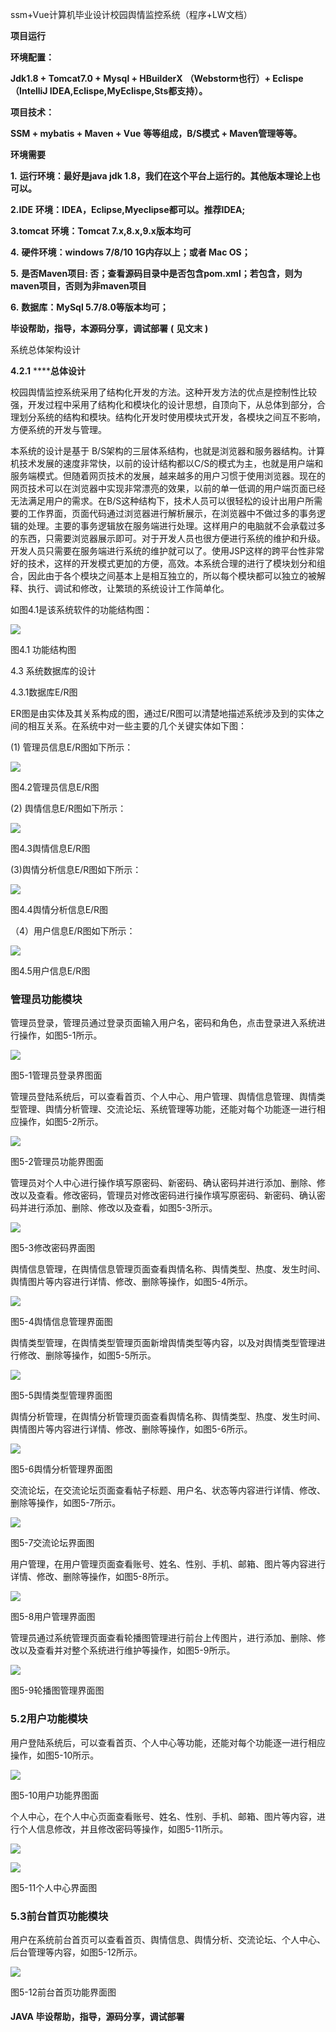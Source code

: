 ssm+Vue计算机毕业设计校园舆情监控系统（程序+LW文档）

**项目运行**

**环境配置：**

**Jdk1.8 + Tomcat7.0 + Mysql + HBuilderX** **（Webstorm也行）+ Eclispe（IntelliJ
IDEA,Eclispe,MyEclispe,Sts都支持）。**

**项目技术：**

**SSM + mybatis + Maven + Vue** **等等组成，B/S模式 + Maven管理等等。**

**环境需要**

**1.** **运行环境：最好是java jdk 1.8，我们在这个平台上运行的。其他版本理论上也可以。**

**2.IDE** **环境：IDEA，Eclipse,Myeclipse都可以。推荐IDEA;**

**3.tomcat** **环境：Tomcat 7.x,8.x,9.x版本均可**

**4.** **硬件环境：windows 7/8/10 1G内存以上；或者 Mac OS；**

**5.** **是否Maven项目: 否；查看源码目录中是否包含pom.xml；若包含，则为maven项目，否则为非maven项目**

**6.** **数据库：MySql 5.7/8.0等版本均可；**

**毕设帮助，指导，本源码分享，调试部署** **(** **见文末** **)**

系统总体架构设计

**4.2.1** ******总体设计**

校园舆情监控系统采用了结构化开发的方法。这种开发方法的优点是控制性比较强，开发过程中采用了结构化和模块化的设计思想，自顶向下，从总体到部分，合理划分系统的结构和模块。结构化开发时使用模块式开发，各模块之间互不影响，方便系统的开发与管理。

本系统的设计是基于
B/S架构的三层体系结构，也就是浏览器和服务器结构。计算机技术发展的速度非常快，以前的设计结构都以C/S的模式为主，也就是用户端和服务端模式。但随着网页技术的发展，越来越多的用户习惯于使用浏览器。现在的网页技术可以在浏览器中实现非常漂亮的效果，以前的单一低调的用户端页面已经无法满足用户的需求。在B/S这种结构下，技术人员可以很轻松的设计出用户所需要的工作界面，页面代码通过浏览器进行解析展示，在浏览器中不做过多的事务逻辑的处理。主要的事务逻辑放在服务端进行处理。这样用户的电脑就不会承载过多的东西，只需要浏览器展示即可。对于开发人员也很方便进行系统的维护和升级。开发人员只需要在服务端进行系统的维护就可以了。使用JSP这样的跨平台性非常好的技术，这样的开发模式更加的方便，高效。本系统合理的进行了模块划分和组合，因此由于各个模块之间基本上是相互独立的，所以每个模块都可以独立的被解释、执行、调试和修改，让繁琐的系统设计工作简单化。

如图4.1是该系统软件的功能结构图：

![](./res/11e399383a5a4392822da3a3b35982cd.png)

图4.1 功能结构图

4.3 系统数据库的设计

4.3.1数据库E/R图

ER图是由实体及其关系构成的图，通过E/R图可以清楚地描述系统涉及到的实体之间的相互关系。在系统中对一些主要的几个关键实体如下图：

(1) 管理员信息E/R图如下所示：

![](./res/8d1c7af1dc4d40ce99f86d15b184275e.png)

图4.2管理员信息E/R图

(2) 舆情信息E/R图如下所示：

![](./res/76ff6c94ddeb424c9893611d559930ad.png)

图4.3舆情信息E/R图

(3)舆情分析信息E/R图如下所示：

![](./res/aaa69a70e73b42639482ad5c62e8897e.png)

图4.4舆情分析信息E/R图

（4）用户信息E/R图如下所示：

![](./res/78b3f2546dc24f26b1cf67b4f4843f78.png)

图4.5用户信息E/R图

### 管理员功能模块

管理员登录，管理员通过登录页面输入用户名，密码和角色，点击登录进入系统进行操作，如图5-1所示。

![](./res/6692daa0159a481aa3e6ade74334420d.png)

图5-1管理员登录界图面

管理员登陆系统后，可以查看首页、个人中心、用户管理、舆情信息管理、舆情类型管理、舆情分析管理、交流论坛、系统管理等功能，还能对每个功能逐一进行相应操作，如图5-2所示。

![](./res/c8544a1fa2154a38ae6c8de3382315be.png)

图5-2管理员功能界图面

管理员对个人中心进行操作填写原密码、新密码、确认密码并进行添加、删除、修改以及查看。修改密码，管理员对修改密码进行操作填写原密码、新密码、确认密码并进行添加、删除、修改以及查看，如图5-3所示。

![](./res/c2d1f6d3a9c747da886d24f54c87484b.png)

图5-3修改密码界面图

舆情信息管理，在舆情信息管理页面查看舆情名称、舆情类型、热度、发生时间、舆情图片等内容进行详情、修改、删除等操作，如图5-4所示。

![](./res/aa796856eeed4ce7b2cb606f7d1210b9.png)

图5-4舆情信息管理界面图

舆情类型管理，在舆情类型管理页面新增舆情类型等内容，以及对舆情类型管理进行修改、删除等操作，如图5-5所示。

![](./res/56299fc4af8246fa98037d328d18db2e.png)

图5-5舆情类型管理界面图

舆情分析管理，在舆情分析管理页面查看舆情名称、舆情类型、热度、发生时间、舆情图片等内容进行详情、修改、删除等操作，如图5-6所示。

![](./res/44f082e359474f3db7c97429b4816d5a.png)

图5-6舆情分析管理界面图

交流论坛，在交流论坛页面查看帖子标题、用户名、状态等内容进行详情、修改、删除等操作，如图5-7所示。

![](./res/1b9955a67d0945da93a4c0173c5e777c.png)

图5-7交流论坛界面图

用户管理，在用户管理页面查看账号、姓名、性别、手机、邮箱、图片等内容进行详情、修改、删除等操作，如图5-8所示。

![](./res/ac08ea632a784aaca5fcc105a66682d1.png)

图5-8用户管理界面图

管理员通过系统管理页面查看轮播图管理进行前台上传图片，进行添加、删除、修改以及查看并对整个系统进行维护等操作，如图5-9所示。

![](./res/5dc9bd56923d48eaab9ad5e897416a81.png)

图5-9轮播图管理界面图

### 5.2用户功能模块

用户登陆系统后，可以查看首页、个人中心等功能，还能对每个功能逐一进行相应操作，如图5-10所示。

![](./res/8d55d4e39c584d5c90c5260a1164a949.png)

图5-10用户功能界图面

个人中心，在个人中心页面查看账号、姓名、性别、手机、邮箱、图片等内容，进行个人信息修改，并且修改密码等操作，如图5-11所示。

![](./res/96ad1e9e46c54f8c9e84130a651abdb5.png)

![](./res/e5b1e1394814474cb451ec8ae4e3d0c2.png)

图5-11个人中心界面图

### 5.3前台首页功能模块

用户在系统前台首页可以查看首页、舆情信息、舆情分析、交流论坛、个人中心、后台管理等内容，如图5-12所示。

![](./res/f80d1b7db9634d5e8103e0789eba0c48.png)

图5-12前台首页功能界面图

#### **JAVA** **毕设帮助，指导，源码分享，调试部署**

